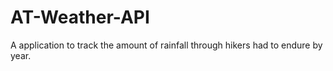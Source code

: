 # AT-Weather-API
A application to track the amount of rainfall through hikers had to endure by year.
